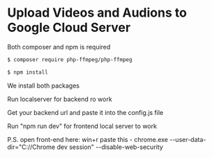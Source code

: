 # Upload Videos and Audions to Google Cloud Server
Both composer and npm is required

```bash
$ composer require php-ffmpeg/php-ffmpeg
```
```bash
$ npm install
```
We install both packages

Run localserver for backend ro work

Get your backend url and paste it into the config.js file

Run "npm run dev" for frontend local server to work

P.S. open front-end here:
win+r paste this 
	- chrome.exe --user-data-dir="C://Chrome dev session" --disable-web-security 

 